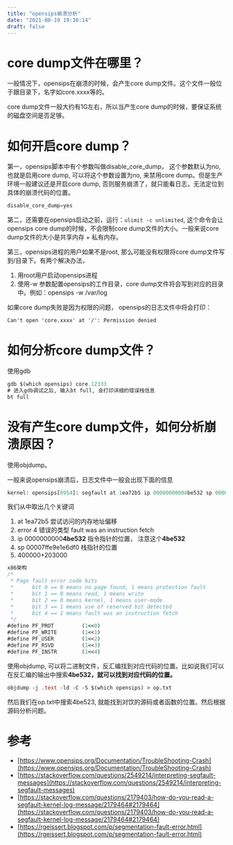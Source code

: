 ```yaml
---
title: "opensips崩溃分析"
date: "2021-08-19 19:30:14"
draft: false
---
```


# core dump文件在哪里？

一般情况下，opensips在崩溃的时候，会产生core dump文件。这个文件一般位于跟目录下，名字如core.xxxx等的。

core dump文件一般大约有1G左右，所以当产生core dump的时候，要保证系统的磁盘空间是否足够。


# 如何开启core dump？

第一，opensips脚本中有个参数叫做disable_core_dump， 这个参数默认为no, 也就是启用core dump, 可以将这个参数设置为no, 来禁用core dump。但是生产环境一般建议还是开启core dump, 否则服务崩溃了，就只能看日志，无法定位到具体的崩溃代码的位置。

```javascript
disable_core_dump=yes
```

第二，还需要在opensips启动之前，运行：`ulimit -c unlimited`, 这个命令会让opensips core dump的时候，不会限制core dump文件的大小。一般来说core dump文件的大小是共享内存 + 私有内存。

第三，opensips进程的用户如果不是root, 那么可能没有权限将core dump文件写到/目录下。有两个解决办法，

1. 用root用户启动opensips进程
2. 使用-w 参数配置opensips的工作目录，core dump文件将会写到对应的目录中。例如：opensips -w /var/log

如果core dump失败是因为权限的问题， opensips的日志文件中将会打印：

```systemverilog
Can't open 'core.xxxx' at '/': Permission denied
```


# 如何分析core dump文件？

使用gdb
```systemverilog
gdb $(which opensips) core.12333
# 进入gdb调试之后, 输入bt full, 会打印详细的错误栈信息
bt full
```


# 没有产生core dump文件，如何分析崩溃原因？
使用objdump。

一般来说opensips崩溃后，日志文件中一般会出现下面的信息

```systemverilog
kernel: opensips[8954]: segfault at 1ea72b5 ip 00000000004be532 sp 00007ffe9e1e6df0 error 4 in opensips[400000+203000]

```

我们从中取出几个关键词

1. at 1ea72b5 尝试访问的内存地址偏移
2. error 4  错误的类型 fault was an instruction fetch
3. ip 0000000000**4be532** 指令指针的位置， 注意这个**4be532**
4. sp 00007ffe9e1e6df0   栈指针的位置
5. 400000+203000

```systemverilog
x86架构
/*
 * Page fault error code bits
 *      bit 0 == 0 means no page found, 1 means protection fault
 *      bit 1 == 0 means read, 1 means write
 *      bit 2 == 0 means kernel, 1 means user-mode
 *      bit 3 == 1 means use of reserved bit detected
 *      bit 4 == 1 means fault was an instruction fetch
 */
#define PF_PROT         (1<<0)
#define PF_WRITE        (1<<1)
#define PF_USER         (1<<2)
#define PF_RSVD         (1<<3)
#define PF_INSTR        (1<<4)
```

使用objdump, 可以将二进制文件，反汇编找到对应代码的位置。比如说我们可以在反汇编的输出中搜索**4be532，就可以找到对应代码的位置。**

```systemverilog
objdump -j .text -ld -C -S $(which opensips) > op.txt
```

然后我们在op.txt中搜索4be523,  就能找到对饮的源码或者函数的位置。然后根据源码分析问题。



# 参考

- [https://www.opensips.org/Documentation/TroubleShooting-Crash](https://www.opensips.org/Documentation/TroubleShooting-Crash)
- [https://stackoverflow.com/questions/2549214/interpreting-segfault-messages](https://stackoverflow.com/questions/2549214/interpreting-segfault-messages)
- [https://stackoverflow.com/questions/2179403/how-do-you-read-a-segfault-kernel-log-message/2179464#2179464](https://stackoverflow.com/questions/2179403/how-do-you-read-a-segfault-kernel-log-message/2179464#2179464)
- [https://rgeissert.blogspot.com/p/segmentation-fault-error.html](https://rgeissert.blogspot.com/p/segmentation-fault-error.html)


